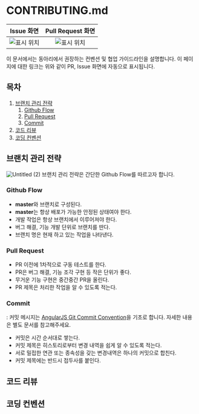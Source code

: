 # CONTRIBUTING.md
Issue 화면            |  Pull Request 화면
:--------------------:|:------------------:
![표시 위치](https://user-images.githubusercontent.com/51331195/156929682-66c7647c-666f-4652-bbae-3ef0f91ca9a8.png) | ![표시 위치](https://user-images.githubusercontent.com/51331195/156929788-9000a4a0-e102-4034-8dd2-d1ee9c8df373.png)


 이 문서에서는 동아리에서 권장하는 컨벤션 및 협업 가이드라인을 설명합니다.
 이 페이지에 대한 링크는 위와 같이 PR, Issue 화면에 자동으로 표시됩니다.
 
## 목차
1. [브랜치 관리 전략](#브랜치-관리-전략)
   1. [Github Flow](#github-flow)
   2. [Pull Request](#pull-request)
   3. [Commit](#commit)
2. [코드 리뷰](#코드-리뷰)  
3. [코딩 컨벤션](#코딩-컨벤션)  

## 브랜치 관리 전략
![Untitled (2)](https://user-images.githubusercontent.com/51331195/156833254-74e245b7-980d-4162-a6d6-eae32ea2860b.png)
 브랜치 관리 전략은 간단한 Github Flow를 따르고자 합니다.
 
### Github Flow
- **master**와 브랜치로 구성된다.
- **master**는 항상 배포가 가능한 안정된 상태여야 한다.
- 개발 작업은 항상 브랜치에서 이루어져야 한다.
- 버그 해결, 기능 개발 단위로 브랜치를 딴다.
- 브랜치 명은 현재 하고 있는 작업을 나타낸다.

### Pull Request
- PR 이전에 1차적으로 구동 테스트를 한다.
- PR은 버그 해결, 기능 조각 구현 등 작은 단위가 좋다.
- 무거운 기능 구현은 중간중간 PR을 올린다.
- PR 제목은 처리한 작업을 알 수 있도록 적는다.

### Commit
 : 커밋 메시지는 [AngularJS Git Commit Convention](https://docs.google.com/document/d/1QrDFcIiPjSLDn3EL15IJygNPiHORgU1_OOAqWjiDU5Y/edit#heading=h.uyo6cb12dt6w)을 기초로 합니다. 자세한 내용은 별도 문서를 참고해주세요.
 * 커밋은 시간 순서대로 쌓는다.
 * 커밋 제목은 히스토리로부터 변경 내역을 쉽게 알 수 있도록 적는다.
 * 서로 밀접한 연관 또는 종속성을 갖는 변경내역은 하나의 커밋으로 합친다.
 * 커밋 제목에는 반드시 접두사를 붙인다.

## 코드 리뷰

## 코딩 컨벤션
